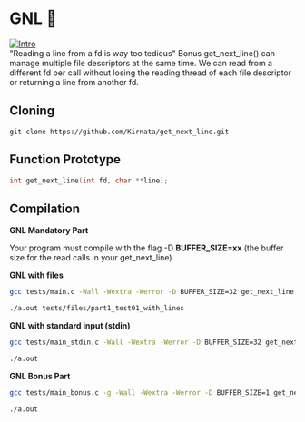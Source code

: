 # GNL 🤖
 [![Intro](https://img.shields.io/badge/Cursus-GNL-success?style=for-the-badge&logo=42)](https://github.com/Kirnata/get_next_line.git)<br>
"Reading a line from a fd is way too tedious"
Bonus get_next_line() can manage multiple file descriptors at the same time. We can read from a different fd per call without losing the reading thread of each file descriptor or returning a line from another fd. <br>

## Cloning <br>
```
git clone https://github.com/Kirnata/get_next_line.git
```
## Function Prototype
```c
int	get_next_line(int fd, char **line);
```
## Compilation

**GNL Mandatory Part**

Your program must compile with the flag -D **BUFFER_SIZE=xx** 
(the buffer size for the read calls in your get_next_line)

**GNL with files**
```bash
gcc tests/main.c -Wall -Wextra -Werror -D BUFFER_SIZE=32 get_next_line.c get_next_line_utils.c

./a.out tests/files/part1_test01_with_lines
```

**GNL with standard input (stdin)**
```bash
gcc tests/main_stdin.c -Wall -Wextra -Werror -D BUFFER_SIZE=32 get_next_line.c get_next_line_utils.c

./a.out
```

**GNL Bonus Part**
```bash
gcc tests/main_bonus.c -g -Wall -Wextra -Werror -D BUFFER_SIZE=1 get_next_line_bonus.c get_next_line_utils_bonus.c

./a.out
```
